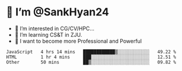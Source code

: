 # 👋 I’m @SankHyan24

- 👀 I’m interested in CG/CV/HPC...
- 🌱 I’m learning CS&T in ZJU.
- 💞️ I want to become more Professional and Powerful


<!---
SankHyan24/SankHyan24 is a ✨ special ✨ repository because its `README.md` (this file) appears on your GitHub profile.
You can click the Preview link to take a look at your changes.
--->
<!--START_SECTION:waka-->

```text
JavaScript   4 hrs 14 mins   ████████████▒░░░░░░░░░░░░   49.22 %
HTML         1 hr 4 mins     ███░░░░░░░░░░░░░░░░░░░░░░   12.51 %
Other        50 mins         ██▒░░░░░░░░░░░░░░░░░░░░░░   09.82 %
```

<!--END_SECTION:waka-->
